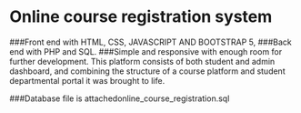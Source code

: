 # Online course registration system
###Front end with HTML, CSS, JAVASCRIPT AND BOOTSTRAP 5,
###Back end with PHP and SQL.
###Simple and responsive with enough room for further development.
This platform consists of both student and admin dashboard, and combining the structure of a course platform and student departmental portal it was brought to life.

###Database file is attachedonline_course_registration.sql

